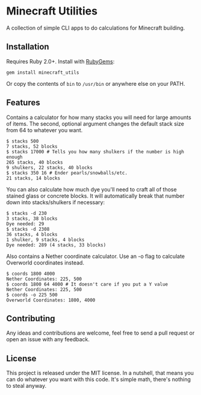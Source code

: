# Minecraft Utilities

A collection of simple CLI apps to do calculations for Minecraft building.

## Installation

Requires Ruby 2.0+. Install with
[RubyGems](https://rubygems.org/gems/minecraft_utils):

```Shell
gem install minecraft_utils
```

Or copy the contents of `bin` to `/usr/bin` or anywhere else on your PATH.

## Features

Contains a calculator for how many stacks you will need for large amounts of
items. The second, optional argument changes the default stack size from 64 to
whatever you want.

```Shell
$ stacks 500
7 stacks, 52 blocks
$ stacks 17000 # Tells you how many shulkers if the number is high enough
265 stacks, 40 blocks
9 shulkers, 22 stacks, 40 blocks
$ stacks 350 16 # Ender pearls/snowballs/etc.
21 stacks, 14 blocks
```

You can also calculate how much dye you'll need to craft all of those stained
glass or concrete blocks. It will automatically break that number down into
stacks/shulkers if necessary:

```Shell
$ stacks -d 230
3 stacks, 38 blocks
Dye needed: 29
$ stacks -d 2308
36 stacks, 4 blocks
1 shulker, 9 stacks, 4 blocks
Dye needed: 289 (4 stacks, 33 blocks)
```

Also contains a Nether coordinate calculator. Use an -o flag to calculate
Overworld coordinates instead.

```Shell
$ coords 1800 4000
Nether Coordinates: 225, 500
$ coords 1800 64 4000 # It doesn't care if you put a Y value
Nether Coordinates: 225, 500
$ coords -o 225 500
Overworld Coordinates: 1800, 4000
```

## Contributing

Any ideas and contributions are welcome, feel free to send a pull request or
open an issue with any feedback.

## License

This project is released under the MIT license. In a nutshell, that
means you can do whatever you want with this code. It's simple math, there's
nothing to steal anyway.
